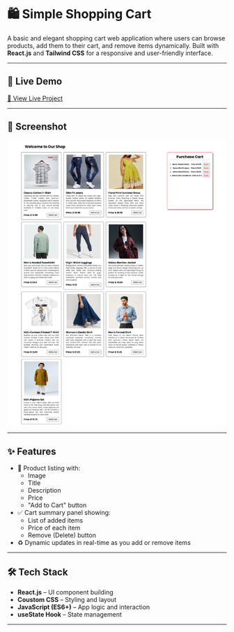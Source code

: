 # 🛍️ Simple Shopping Cart

A basic and elegant shopping cart web application where users can browse products, add them to their cart, and remove items dynamically. Built with **React.js** and **Tailwind CSS** for a responsive and user-friendly interface.

---

## 🚀 Live Demo

[🔗 View Live Project](#) <!-- Replace with your deployed site link -->

---

## 📸 Screenshot

![Simple Shopping Cart Screenshot](./overview.png)

---

## ✨ Features

- 🛒 Product listing with:
  - Image
  - Title
  - Description
  - Price
  - "Add to Cart" button
- ✅ Cart summary panel showing:
  - List of added items
  - Price of each item
  - Remove (Delete) button
- ♻️ Dynamic updates in real-time as you add or remove items

---

## 🛠️ Tech Stack

- **React.js** – UI component building
- **Coustom CSS** – Styling and layout
- **JavaScript (ES6+)** – App logic and interaction
- **useState Hook** – State management

---

